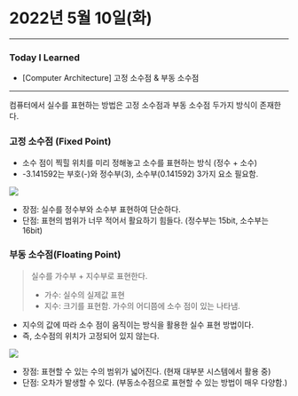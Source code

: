 # 2022년 5월 10일(화)

---

### Today I Learned

- [Computer Architecture] 고정 소수점 & 부동 소수점 

----

컴퓨터에서 실수를 표현하는 방법은 고정 소수점과 부동 소수점 두가지 방식이 존재한다. 

### 고정 소수점 (Fixed Point) 

- 소수 점이 찍힐 위치를 미리 정해놓고 소수를 표현하는 방식 (정수 + 소수) 
- -3.141592는 부호(-)와 정수부(3), 소수부(0.141592) 3가지 요소 필요함.

![](http://tcpschool.com/lectures/img_c_fixed_point.png)

- 장점: 실수를 정수부와 소수부 표현하여 단순하다.
- 단점: 표현의 범위가 너무 적어서 활요하기 힘들다. (정수부는 15bit, 소수부는 16bit) 



### 부동 소수점(Floating Point)

> 실수를 가수부 + 지수부로 표현한다.
>
> - 가수: 실수의 실제값 표현 
> - 지수: 크기를 표현함. 가수의 어디쯤에 소수 점이 있는 나타냄. 

- 지수의 값에 따라 소수 점이 움직이는 방식을 활용한 실수 표현 방법이다.
- 즉, 소수점의 위치가 고정되어 있지 않는다. 

![](http://tcpschool.com/lectures/img_c_floating_point_32.png)

- 장점: 표현할 수 있는 수의 범위가 넓어진다. (현재 대부분 시스템에서 활용 중)
- 단점: 오차가 발생할 수 있다. (부동소수점으로 표현할 수 있는 방법이 매우 다양함.)
